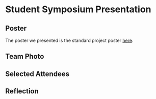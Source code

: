 # Student Symposium Presentation
## Poster
The poster we presented is the standard project poster [here](../Presentations/CME-Commitment-to-Change-poster.pdf).

## Team Photo

## Selected Attendees

## Reflection
